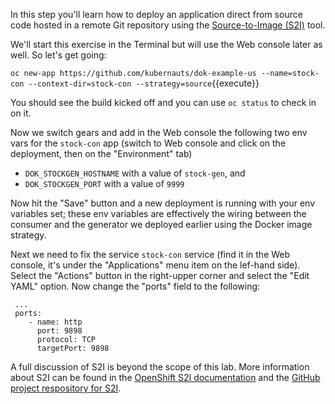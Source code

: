 In this step you'll learn how to deploy an application direct from source code hosted in a remote Git repository using the [Source-to-Image (S2I)](https://github.com/openshift/source-to-image) tool.

We'll start this exercise in the Terminal but will use the Web console later as well. So let's get going:

`oc new-app https://github.com/kubernauts/dok-example-us --name=stock-con --context-dir=stock-con --strategy=source`{{execute}}

You should see the build kicked off and you can use `oc status` to check in on it.

Now we switch gears and add in the Web console the following two env vars for the `stock-con` app (switch to Web console and click on the deployment, then on the "Environment" tab)

- `DOK_STOCKGEN_HOSTNAME` with a value of `stock-gen`, and
- `DOK_STOCKGEN_PORT` with a value of `9999`

Now hit the "Save" button and a new deployment is running with your env variables set; these env variables are effectively the wiring between the consumer and the generator we deployed earlier using the Docker image strategy.

Next we need to fix the service `stock-con` service (find it in the Web console, it's under the "Applications" menu item on the lef-hand side). Select the "Actions" button in the right-upper corner and select the  "Edit YAML" option. Now change the "ports" field to the following:

```
 ...
 ports:
    - name: http
      port: 9898
      protocol: TCP
      targetPort: 9898
```

A full discussion of S2I is beyond the scope of this lab. More information about S2I can be found in the [OpenShift S2I documentation](https://docs.openshift.org/latest/creating_images/s2i.html) and the [GitHub project respository for S2I](https://github.com/openshift/source-to-image).

